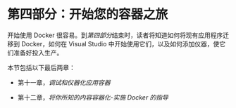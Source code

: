 # 第四部分：开始您的容器之旅

开始使用 Docker 很容易。到*第四部分*结束时，读者将知道如何将现有应用程序迁移到 Docker，如何在 Visual Studio 中开始使用它们，以及如何添加仪器，使它们准备好投入生产。

本节包括以下最后两章：

+   第十一章，*调试和仪器化应用容器*

+   第十二章，*将你所知的内容容器化-实施 Docker 的指导*
